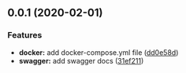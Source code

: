 ## 0.0.1 (2020-02-01)

### Features

- **docker:** add docker-compose.yml file ([dd0e58d](https://github.com/Simon-Bin/nestjs_template/commit/dd0e58d))
- **swagger:** add swagger docs ([31ef211](https://github.com/Simon-Bin/nestjs_template/commit/31ef211))
